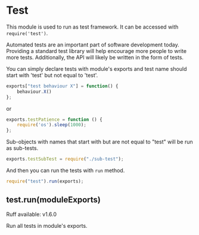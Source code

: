# Test

This module is used to run as test framework. It can be accessed with
`require('test')`.

Automated tests are an important part of software development today. Providing a standard test library will help encourage more people to write more tests. Additionally, the API will likely be written in the form of tests.

You can simply declare tests with module's exports and test name should start with 'test' but not equal to 'test'.

```javascript
exports["test behaviour X"] = function() {
    behaviour.X()
};
```

or

```javascript
exports.testPatience = function () {
    require('os').sleep(1000);
};
```

Sub-objects with names that start with but are not equal to "test" will be run as sub-tests.

```javascript
exports.testSubTest = require("./sub-test");
```

And then you can run the tests with `run` method.

```javascript
require("test").run(exports);
```

## test.run(moduleExports)
<span class="api-platform">Ruff available: v1.6.0</span>

Run all tests in module's exports.
